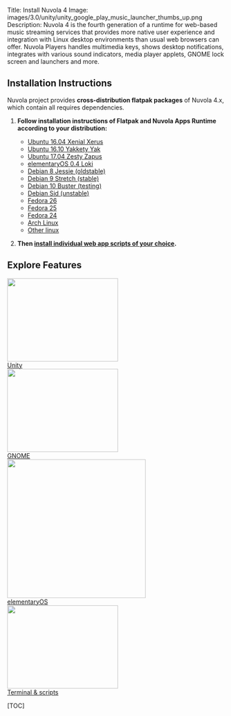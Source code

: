 Title: Install Nuvola 4
Image: images/3.0/unity/unity_google_play_music_launcher_thumbs_up.png
Description: Nuvola 4 is the fourth generation of a runtime for
    web-based music streaming services that provides more native user experience and integration with Linux
    desktop environments than usual web browsers can offer. Nuvola Players handles multimedia keys,
    shows desktop notifications, integrates with various sound indicators, media player applets,
    GNOME lock screen and launchers and more.


Installation Instructions
-------------------------

Nuvola project provides **cross-distribution flatpak packages** of Nuvola 4.x, which contain all requires dependencies.

 1. **Follow installation instructions of Flatpak and Nuvola Apps Runtime according to your distribution:**
  
     * [Ubuntu 16.04 Xenial Xerus](https://nuvola.tiliado.eu/nuvola/ubuntu/xenial/)
     * [Ubuntu 16.10 Yakkety Yak](https://nuvola.tiliado.eu/nuvola/ubuntu/yakkety/)
     * [Ubuntu 17.04 Zesty Zapus](https://nuvola.tiliado.eu/nuvola/ubuntu/zesty/)
     * [elementaryOS 0.4 Loki](https://nuvola.tiliado.eu/nuvola/elementary/loki/)
     * [Debian 8 Jessie (oldstable)](https://nuvola.tiliado.eu/nuvola/debian/jessie/)
     * [Debian 9 Stretch (stable)](https://nuvola.tiliado.eu/nuvola/debian/stretch/)
     * [Debian 10 Buster (testing)](https://nuvola.tiliado.eu/nuvola/debian/buster/)
     * [Debian Sid (unstable)](https://nuvola.tiliado.eu/nuvola/debian/sid/)
     * [Fedora 26](https://nuvola.tiliado.eu/nuvola/fedora/fc26/)
     * [Fedora 25](https://nuvola.tiliado.eu/nuvola/fedora/fc25/)
     * [Fedora 24](https://nuvola.tiliado.eu/nuvola/fedora/fc24/)
     * [Arch Linux](https://nuvola.tiliado.eu/nuvola/archlinux/)
     * [Other linux](https://nuvola.tiliado.eu/nuvola/other/)

  2. **Then [install individual web app scripts of your choice](https://nuvola.tiliado.eu/).**

Explore Features
----------------

<div class="row">
  <div class="col-sm-12">
    <div class="thumbnail">
      <a href=":4/explore.html#explore-unity"><img src=":images/3.0/unity/unity_google_play_music_launcher_thumbs_up[256x192].png" width="256" height="192" /></a>
      <div class="caption">
        <a class="btn btn-primary btn-block" role="button" href=":4/explore.html#explore-unity">Unity</a>
      </div>
    </div>
  </div>
  <div class="col-sm-12">
    <div class="thumbnail">
      <a href=":4/explore.html#explore-gnome"><img src=":images/3.0/gnome/gnome_add_to_favorites[256x192].png" width="256" height="192" /></a>
      <div class="caption">
        <a class="btn btn-primary btn-block" role="button" href=":4/explore.html#explore-gnome">GNOME</a>
      </div>
    </div>
  </div>
  <div class="col-sm-12">
    <div class="thumbnail">
      <a href=":4/explore.html#explore-pantheon"><img src=":images/3.1/pantheon/pantheon_dock_thumbs_up_done_with_window[320x].png" width="320" /></a>
      <div class="caption">
        <a class="btn btn-primary btn-block" role="button" href=":4/explore.html#explore-pantheon">elementaryOS</a>
      </div>
    </div>
  </div>
  <div class="col-sm-12">
    <div class="thumbnail">
      <a href=":4/explore.html#explore-terminal"><img src=":images/3.0/unity/unity_nuvolactl_multiple_apps[256x192].png" width="256" height="192" /></a>
      <div class="caption">
        <a class="btn btn-primary btn-block" role="button" href=":4/explore.html#explore-terminal">Terminal & scripts</a>
      </div>
    </div>
  </div>
</div>


[TOC]
